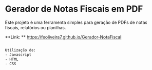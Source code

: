 # Gerador de Notas Fiscais em PDF


Este projeto é uma ferramenta simples para geração de PDFs de notas fiscais, relatórios ou planilhas.

**Link: ** https://feoliveira7.github.io/Gerador-NotaFiscal
```bash

Utilização de:
- Javascript
- HTML
- CSS

